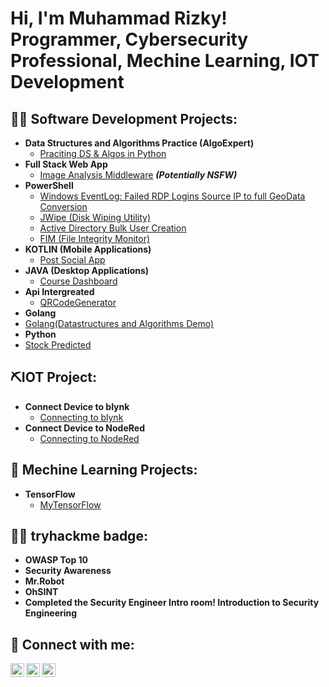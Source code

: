 <h1>Hi, I'm Muhammad Rizky! <br/><a>Programmer</a>, <a >Cybersecurity Professional</a>, <a>Mechine Learning</a>, <a>IOT Development</a>

<h2>👨‍💻 Software Development Projects:</h2>

- <b>Data Structures and Algorithms Practice (AlgoExpert)</b>
  - [Praciting DS & Algos in Python](https://github.com/MuhammadRizky1023/Algorithms-Practice)
- <b>Full Stack Web App</b>
  - [Image Analysis Middleware](https://github.com/MuhammadRizky1023/4chan-Image-Analysis-Middleware-C964) <b><i>(Potentially NSFW)</b></i>
- <b>PowerShell</b>
  - [Windows EventLog: Failed RDP Logins Source IP to full GeoData Conversion](https://github.com/MuhammadRizky1023/Sentinel-Lab-)
  - [JWipe (Disk Wiping Utility)](https://github.com/MuhammadRizky1023/JwipePowerShell)
  - [Active Directory Bulk User Creation](https://github.com/MuhammadRizky1023/AD_PS)
  - [FIM (File Integrity Monitor)](https://github.com/MuhammadRizky1023/Integrity-FIM)
- <b>KOTLIN (Mobile Applications)</b>
  - [Post Social App](https://github.com/MuhammadRizky1023/Post-Social)
- <b>JAVA (Desktop Applications)</b>
  - [Course Dashboard](https://github.com/MuhammadRizky1023/CourseDashboard)
- <b>Api Intergreated</b>
  - [QRCodeGenerator](https://github.com/MuhammadRizky1023/QRCodeGenerator)
 - <b>Golang</b>
  - [Golang(Datastructures and Algorithms Demo)](https://github.com/MuhammadRizky1023/golang-developer)
  - <b>Python</b>
  - [Stock Predicted]( https://github.com/MuhammadRizky1023/stockpredicted)


<h2>⛏️IOT Project:</h2>

- <b>Connect Device to blynk</b>
  - [Connecting to blynk](https://github.com/MuhammadRizky1023/ConnectToBylink)
- <b>Connect Device to NodeRed</b>
  - [Connecting to NodeRed](https://github.com/MuhammadRizky1023/ConnectToNodeRed)  



<h2>🦿 Mechine Learning Projects:</h2>

- <b>TensorFlow</b>
  - [MyTensorFlow](https://github.com/MuhammadRizky1023/MyTensorFlow)

<h2>👨‍💻 tryhackme badge:</h2>

- <b>OWASP Top 10</b>
- <b>Security Awareness</b>
- <b>Mr.Robot</b>
- <b>OhSINT</b>
- <b>Completed the Security Engineer Intro room! Introduction to Security Engineering</b>

<h2> 🤳 Connect with me:</h2>

[<img align="left" alt="JoshMadakor | Twitter" width="22px" src="https://cdn.jsdelivr.net/npm/simple-icons@v3/icons/twitter.svg" />][twitter]
[<img align="left" alt="JoshMadakor | LinkedIn" width="22px" src="https://cdn.jsdelivr.net/npm/simple-icons@v3/icons/linkedin.svg" />][linkedin]
[<img align="left" alt="JoshMadakor | Instagram" width="22px" src="https://cdn.jsdelivr.net/npm/simple-icons@v3/icons/instagram.svg" />][instagram]

[twitter]: https://twitter.com/MuhammadRi24683
[instagram]: https://www.instagram.com/rizky_muhammad01234/
[linkedin]: https://www.linkedin.com/in/muhammad-rizky-734150173/

<!--
**MuhammadRizky1023/MuhammadRizky1023** is a ✨ _special_ ✨ repository because its `README.md` (this file) appears on your GitHub profile.

Here are some ideas to get you started:

- 🔭 I’m currently working on ...
- 🌱 I’m currently learning ...
- 👯 I’m looking to collaborate on ...
- 🤔 I’m looking for help with ...
- 💬 Ask me about ...
- 📫 How to reach me: ...
- 😄 Pronouns: ...
- ⚡ Fun fact: ...
-->
